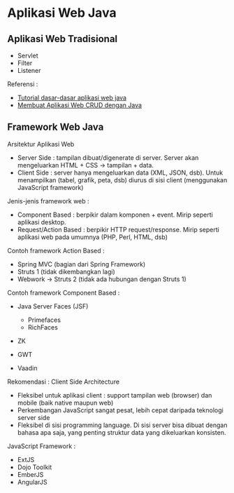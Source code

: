 # Aplikasi Web Java #

## Aplikasi Web Tradisional ##

* Servlet
* Filter
* Listener

Referensi :

* [Tutorial dasar-dasar aplikasi web java](http://software.endy.muhardin.com/java/dasar-dasar-aplikasi-web-java/)
* [Membuat Aplikasi Web CRUD dengan Java](https://www.youtube.com/watch?v=CVeaOkHrZ70)


## Framework Web Java ##

Arsitektur Aplikasi Web

* Server Side : tampilan dibuat/digenerate di server. Server akan mengeluarkan HTML + CSS -> tampilan + data.
* Client Side : server hanya mengeluarkan data (XML, JSON, dsb). Untuk menampilkan (tabel, grafik, peta, dsb) diurus di sisi client (menggunakan JavaScript framework)

Jenis-jenis framework web :

* Component Based : berpikir dalam komponen + event. Mirip seperti aplikasi desktop.
* Request/Action Based : berpikir HTTP request/response. Mirip seperti aplikasi web pada umumnya (PHP, Perl, HTML, dsb)

Contoh framework Action Based :

* Spring MVC (bagian dari Spring Framework)
* Struts 1 (tidak dikembangkan lagi)
* Webwork -> Struts 2 (tidak ada hubungan dengan Struts 1)

Contoh framework Component Based :

* Java Server Faces (JSF)

    * Primefaces
    * RichFaces

* ZK
* GWT
* Vaadin


Rekomendasi : Client Side Architecture

* Fleksibel untuk aplikasi client : support tampilan web (browser) dan mobile (baik native maupun web)
* Perkembangan JavaScript sangat pesat, lebih cepat daripada teknologi server side
* Fleksibel di sisi programming language. Di sisi server bisa dibuat dengan bahasa apa saja, yang penting struktur data yang dikeluarkan konsisten.

JavaScript Framework :

* ExtJS
* Dojo Toolkit
* EmberJS
* AngularJS


